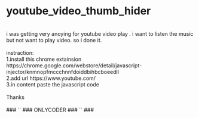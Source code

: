 # youtube_video_thumb_hider<br>
<br>
i was getting very anoying for youtube video play . i want to listen the music but not want to play video. so i done it.<br>
<br>
instraction:<br>
1.install this chrome extainsion https://chrome.google.com/webstore/detail/javascript-injector/knmnopfmccchnnfdoiddbihbcboeedll<br>
2.add url https://www.youtube.com/<br>
3.in content paste the javascript code<br>
<br>
Thanks <br>
<br>
### `` ### ONLYCODER ### `` ###
